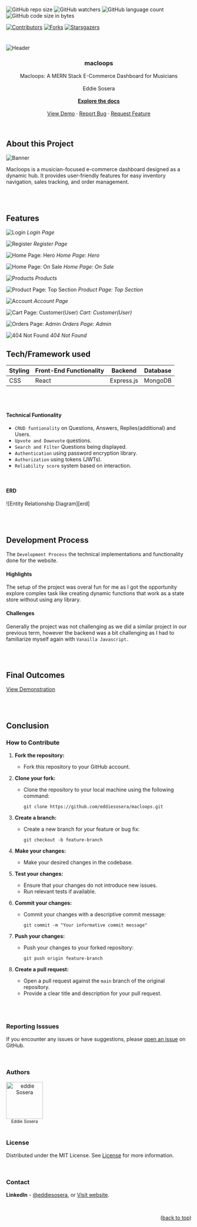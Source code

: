 <br />

![GitHub repo size](https://img.shields.io/github/repo-size/eddiesosera/macloops?color=%23FF4C54)
![GitHub watchers](https://img.shields.io/github/watchers/eddiesosera/macloops?color=%23FFA191)
![GitHub language count](https://img.shields.io/github/languages/count/eddiesosera/macloops?color=%231EBBBA)
![GitHub code size in bytes](https://img.shields.io/github/languages/code-size/eddiesosera/macloops?color=%234E54AD)

<a name="readme-top"></a>
[![Contributors][contributors-shield]][contributors-url]
[![Forks][forks]][forks-url]
[![Starsgazers][stars]][stars-url]

#

![Header][header]

<div align="center">

  <h3 align="center">macloops </h3>

  <p align="center">
    Macloops: A MERN Stack E-Commerce Dashboard for Musicians
    <br />
    <br />
    Eddie Sosera
    <br />
    <br />
    <a href="https://github.com/eddiesosera/macloops/blob/main/"><strong>Explore the docs</strong></a>
    <br />
    <br />
    <a href="add The demo Video Link here">View Demo</a>
    ·
    <a href="https://github.com/eddiesosera/macloops/issues">Report Bug</a>
    ·
    <a href="https://github.com/eddiesosera/macloops/issues">Request Feature</a>
  </p>
  <br />
</div>

## About this Project

![Banner][banner]

Macloops is a musician-focused e-commerce dashboard designed as a dynamic hub. It provides user-friendly features for easy inventory navigation, sales tracking, and order management.

<br />
<br />

<!-- ## Build Status

The dashboard can complete most required functionalities assigned in the brief.There are minor user experience issues not attended to, however the dashboard completes most features. -->

## Features

![Login](https://github.com/eddiesosera/dv200-term3-mern-app/blob/main/client/src/img/screenshot/login.png)
_Login Page_

![Register](https://github.com/eddiesosera/dv200-term3-mern-app/blob/main/client/src/img/screenshot/register.png)
_Register Page_

![Home Page: Hero](https://github.com/eddiesosera/dv200-term3-mern-app/blob/main/client/src/img/screenshot/homehero.png)
_Home Page: Hero_

![Home Page: On Sale](https://github.com/eddiesosera/dv200-term3-mern-app/blob/main/client/src/img/screenshot/home_sale.png)
_Home Page: On Sale_

![Products](https://github.com/eddiesosera/dv200-term3-mern-app/blob/main/client/src/img/screenshot/products.png)
_Products_

![Product Page: Top Section](https://github.com/eddiesosera/dv200-term3-mern-app/blob/main/client/src/img/screenshot/product_page_top.png)
_Product Page: Top Section_

![Account](https://github.com/eddiesosera/dv200-term3-mern-app/blob/main/client/src/img/screenshot/account.png)
_Account Page_

![Cart Page: Customer(User)](https://github.com/eddiesosera/dv200-term3-mern-app/blob/main/client/src/img/screenshot/cart.png)
_Cart: Customer(User)_

![Orders Page: Admin](https://github.com/eddiesosera/dv200-term3-mern-app/blob/main/client/src/img/screenshot/orders.png)
_Orders Page: Admin_

![404 Not Found](https://github.com/eddiesosera/dv200-term3-mern-app/blob/main/client/src/img/screenshot/pageNotFound.png)
_404 Not Found_

## Tech/Framework used

| Styling | Front-End Functionality | Backend    | Database |
| ------- | :---------------------- | ---------- | :------: |
| CSS     | React                   | Express.js | MongoDB  |

<br/>
<br/>

#### Technical Funtionality

- `CRUD funtionality` on Questions, Answers, Replies(additional) and Users.
- `Upvote and Downvote` questions.
- `Search and Filter` Questions being displayed.
- `Authentication` using password encryption library.
- `Authorization` using tokens (JWTs).
- `Reliability score` system based on interaction.

<br/>

#### ERD

![Entity Relationship Diagram][erd]

<br />
<br />
<!-- DEVELOPMENT PROCESS -->

## Development Process

The `Development Process` the technical implementations and functionality done for the website.

#### Highlights

The setup of the project was overal fun for me as I got the opportunity explore complex task like creating dynamic functions that work as a state store without using any library.

#### Challenges

Generally the project was not challenging as we did a similar project in our previous term, however the backend was a bit challenging as I had to familiarize myself again with `Vanailla Javascript.`

<br/>
<br/>
<!-- FINAL OUTCOMES -->

## Final Outcomes

[View Demonstration](https://www.youtube.com/watch?v=K2TSUsroUAA)

<!-- CONCLUSION -->

<br/>
<br/>

<!-- CONCLUSION -->

## Conclusion

### How to Contribute

1. **Fork the repository:**

   - Fork this repository to your GitHub account.

2. **Clone your fork:**

   - Clone the repository to your local machine using the following command:
     ```
     git clone https://github.com/eddiesosera/macloops.git
     ```

3. **Create a branch:**

   - Create a new branch for your feature or bug fix:
     ```
     git checkout -b feature-branch
     ```

4. **Make your changes:**

   - Make your desired changes in the codebase.

5. **Test your changes:**

   - Ensure that your changes do not introduce new issues.
   - Run relevant tests if available.

6. **Commit your changes:**

   - Commit your changes with a descriptive commit message:
     ```
     git commit -m "Your informative commit message"
     ```

7. **Push your changes:**

   - Push your changes to your forked repository:
     ```
     git push origin feature-branch
     ```

8. **Create a pull request:**
   - Open a pull request against the `main` branch of the original repository.
   - Provide a clear title and description for your pull request.

<br/>
<br/>
<!-- REPORTING ISSUES -->

### Reporting Isssues

If you encounter any issues or have suggestions, please [open an issue](https://github.com/eddiesosera/macloops/issues) on GitHub.

<br/>
<!-- AUTHORS -->

### Authors

<div style="display: flex; justify-content: space-between;">
  <div style="text-align: center;">
    <a href="https://github.com/eddiesosera/">
      <img src="https://github.com/eddiesosera.png" alt="eddie Sosera" width="100px">
    </a>
    <br>
    <sub>Eddie Sosera</sub>
  </div>
  <br />
</div>

<br/>
<!-- LICENSE -->

### License

Distributed under the MIT License. See [License](https://opensource.org/license/mit/) for more information.

<br/>

### Contact

**LinkedIn** - [@eddiesosera](https://www.linkedin.com/in/eddiesosera/), or
[Visit website](https://engineeredimagination.co.za).

<br/>

<p align="right">(<a href="#readme-top">back to top</a>)</p>

<!-- RESOURCES USED LINK -->

[react.js]: https://img.shields.io/badge/React-20232A?style=for-the-badge&logo=react&logoColor=61DAFB
[react-url]: https://reactjs.org/
[express.js]: https://img.shields.io/badge/express.js-%23404d59.svg?style=for-the-badge&logo=express&logoColor=%2361DAFB
[express-url]: https://expressjs.com/
[mongodb]: https://img.shields.io/badge/MongoDB-%234ea94b.svg?style=for-the-badge&logo=mongodb&logoColor=white
[mongodb-url]: https://www.mongodb.com/
[jwt]: https://img.shields.io/badge/JWT-black?style=for-the-badge&logo=JSON%20web%20tokens
[jwt-url]: https://jwt.io/
[bootstrap]: https://img.shields.io/badge/bootstrap-%238511FA.svg?style=for-the-badge&logo=bootstrap&logoColor=white
[bootstrap-url]: https://getbootstrap.com/
[nodemon]: https://img.shields.io/badge/NODEMON-%23323330.svg?style=for-the-badge&logo=nodemon&logoColor=%BBDEAD
[nodemon-url]: https://nodemon.io/
[contributors-shield]: https://img.shields.io/github/contributors/CSWilder02/Term-4-Group-2---Project.svg?style=for-the-badge
[contributors-url]: https://github.com/CSWilder02/Term-4-Group-2---Project/graphs/contributors
[forks]: https://img.shields.io/github/forks/CSWilder02/Term-4-Group-2---Project.svg?style=for-the-badge
[forks-url]: https://github.com/CSWilder02/Term-4-Group-2---Project/forks
[stars]: https://img.shields.io/github/stars/CSWilder02/Term-4-Group-2---Project.svg?style=for-the-badge
[stars-url]: https://github.com/CSWilder02/Term-4-Group-2---Project/stargazers
[eddie-img]: https://github.com/eddiesosera.png*-

<!-- Screens and Headers-->

[banner]: client/src/assets/readme/banner.png
[header]: client/src/assets/readme/header.png
[home]: client/src/assets/readme/features/macloops_feature_home.png
[question]: client/src/assets/readme/features/macloops_feature_question.png
[createquestion]: client/src/assets/readme/features/macloops_feature_createQuestion.png
[searchbar]: client/src/assets/readme/features/macloops_feature_searchbar.png
[searchresults]: client/src/assets/readme/features/macloops_feature_searchResults.png
[userprofile]: client/src/assets/readme/features/macloops_feature_userProfile.png
[admin]: client/src/assets/readme/features/macloops_feature_admin.png

<!-- Process-->

[usecase]: client/src/assets/readme/process/useCase.png
[flowdiagram]: client/src/assets/readme/process/useCase.png

<!-- Wireframes-->

[wf-home]: client/src/assets/readme/wireframes/home.png
